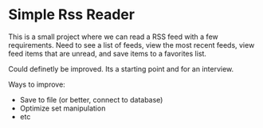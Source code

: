 
# Simple Rss Reader

This is a small project where we can read a RSS feed with a few requirements.
Need to see a list of feeds, view the most recent feeds, view feed items that are unread, and save items to a favorites list.

Could definetly be improved. Its a starting point and for an interview.

Ways to improve:
- Save to file (or better, connect to database)
- Optimize set manipulation
- etc
